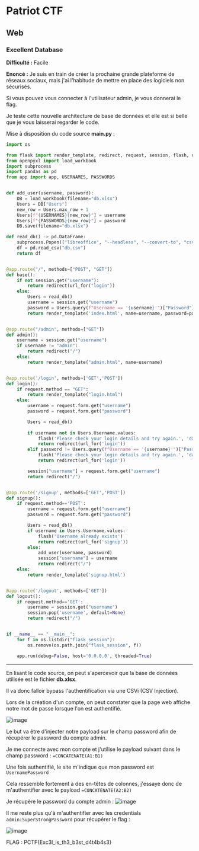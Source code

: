 # Patriot CTF

## Web

### Excellent Database

**Difficulté :** Facile

**Enoncé :** Je suis en train de créer la prochaine grande plateforme de réseaux sociaux, mais j'ai l'habitude de mettre en place des logiciels non sécurisés.

Si vous pouvez vous connecter à l'utilisateur admin, je vous donnerai le flag.

Je teste cette nouvelle architecture de base de données et elle est si belle que je vous laisserai regarder le code.

Mise à disposition du code source **main.py** :

```python
import os

from flask import render_template, redirect, request, session, flash, url_for
from openpyxl import load_workbook
import subprocess
import pandas as pd
from app import app, USERNAMES, PASSWORDS


def add_user(username, password):
    DB = load_workbook(filename="db.xlsx")
    Users = DB["Users"]
    new_row = Users.max_row + 1
    Users[f"{USERNAMES}{new_row}"] = username
    Users[f"{PASSWORDS}{new_row}"] = password
    DB.save(filename="db.xlsx")

def read_db() -> pd.DataFrame:
    subprocess.Popen(["libreoffice", "--headless", "--convert-to", "csv", "db.xlsx"], stdout=subprocess.DEVNULL, stderr=subprocess.STDOUT).communicate()
    df = pd.read_csv("db.csv")
    return df


@app.route("/", methods=["POST", "GET"])
def base():
    if not session.get("username"):
        return redirect(url_for("login"))
    else:
        Users = read_db()
        username = session.get("username")
        password = Users.query(f"Username == '{username}'")["Password"].values[0]
        return render_template('index.html', name=username, password=password)


@app.route("/admin", methods=["GET"])
def admin():
    username = session.get("username")
    if username != "admin":
        return redirect("/")
    else:
        return render_template("admin.html", name=username)


@app.route('/login', methods=['GET','POST'])
def login():
    if request.method == "GET":
        return render_template("login.html")
    else:
        username = request.form.get("username")
        password = request.form.get("password")

        Users = read_db()
        
        if username not in Users.Username.values:     
            flash('Please check your login details and try again.', 'danger')
            return redirect(url_for('login'))
        elif password != Users.query(f"Username == '{username}'")["Password"].values[0]:
            flash('Please check your login details and try again.', 'danger')
            return redirect(url_for('login'))

        session["username"] = request.form.get("username")
        return redirect("/")


@app.route('/signup', methods=['GET','POST'])
def signup():
    if request.method=='POST':
        username = request.form.get("username")
        password = request.form.get("password")

        Users = read_db()
        if username in Users.Username.values:     
            flash('Username already exists')
            return redirect(url_for('signup'))
        else:
            add_user(username, password)
            session["username"] = username
            return redirect("/")
    else:
        return render_template('signup.html')


@app.route('/logout', methods=['GET'])
def logout():
    if request.method=='GET':
        username = session.get("username")
        session.pop('username', default=None)
        return redirect("/")


if __name__ == "__main__":
    for f in os.listdir("flask_session"):
        os.remove(os.path.join("flask_session", f))

    app.run(debug=False, host='0.0.0.0', threaded=True)
```

***

En lisant le code source, on peut s'apercevoir que la base de données utilisée est le fichier **db.xlsx**.

Il va donc falloir bypass l'authentification via une CSVi (CSV Injection).

Lors de la création d'un compte, on peut constater que la page web affiche notre mot de passe lorsque l'on est authentifié.

![image](https://user-images.githubusercontent.com/49941629/166080611-b551ae13-06e5-4ad4-90cf-79bed588f930.png)

Le but va être d'injecter notre payload sur le champ password afin de récupérer le password du compte admin.

Je me connecte avec mon compte et j'utilise le payload suivant dans le champ password : `=CONCATENATE(A1:B1)`

Une fois authentifié, le site m'indique que mon password est `UsernamePassword`

Cela ressemble fortement à des en-têtes de colonnes, j'essaye donc de m'authentifier avec le payload `=CONCATENATE(A2:B2)`

Je récupère le password du compte admin :
![image](https://user-images.githubusercontent.com/49941629/166080684-7400f832-64c2-49d3-b092-9b44f15eebf9.png)

Il me reste plus qu'à m'authentifier avec les credentials `admin:SuperStrongPassword` pour récupérer le flag :

![image](https://user-images.githubusercontent.com/49941629/166080726-271a85c0-8132-4de2-9d19-0c7dd2468754.png)

FLAG : PCTF{Exc3l_is_th3_b3st_d4t4b4s3}
